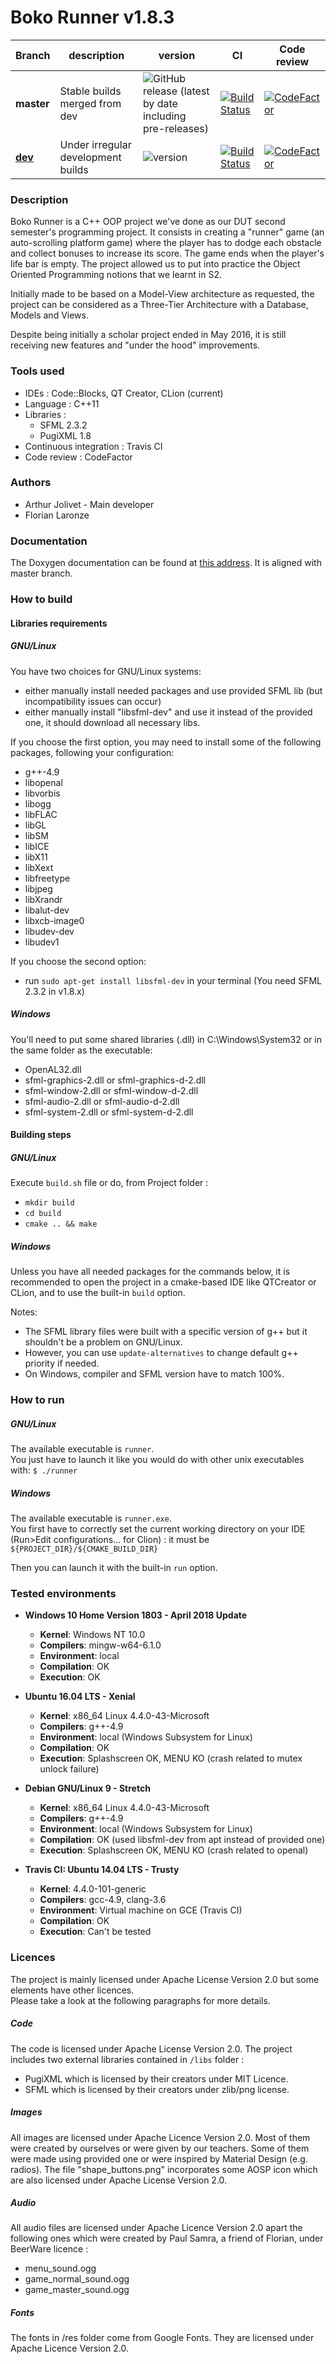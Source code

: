 # Boko Runner v1.8.3 #

| Branch | description | version |     CI     |   Code review    |
| ------ |------------ | ------- | ---------- | ---------------- |
| **master** | Stable builds merged from dev  | ![GitHub release (latest by date including pre-releases)](https://img.shields.io/github/v/release/Bokoblin/DUTS2-OOP-BokoRunner?label=release) | [![Build Status](https://travis-ci.org/Bokoblin/DUTS2-OOP-BokoRunner.svg?branch=master)](https://travis-ci.org/Bokoblin/DUTS2-OOP-BokoRunner) | [![CodeFactor](https://www.codefactor.io/repository/github/bokoblin/duts2-oop-bokorunner/badge/master)](https://www.codefactor.io/repository/github/bokoblin/duts2-oop-bokorunner/overview/master)
| **[dev](https://github.com/Bokoblin/DUTS2-OOP-BokoRunner/tree/dev)** | Under irregular development builds | ![version](https://img.shields.io/badge/beta-2.0-blue) | [![Build Status](https://travis-ci.org/Bokoblin/DUTS2-OOP-BokoRunner.svg?branch=dev)](https://travis-ci.org/Bokoblin/DUTS2-OOP-BokoRunner) | [![CodeFactor](https://www.codefactor.io/repository/github/bokoblin/duts2-oop-bokorunner/badge/dev)](https://www.codefactor.io/repository/github/bokoblin/duts2-oop-bokorunner/overview/dev) |

### Description ###

Boko Runner is a C++ OOP project we've done as our DUT second semester's programming project.
It consists in creating a "runner" game (an auto-scrolling platform game) where the player 
has to dodge each obstacle and collect bonuses to increase its score. The game ends when the player's life bar is empty.
The project allowed us to put into practice the Object Oriented Programming notions that we learnt in S2.

Initially made to be based on a Model-View architecture as requested, the project can be considered as 
a Three-Tier Architecture with a Database, Models and Views. 

Despite being initially a scholar project ended in May 2016, it is still receiving new features 
and "under the hood" improvements.


### Tools used ###

* IDEs : Code::Blocks, QT Creator, CLion (current)
* Language : C++11
* Libraries : 
  * SFML 2.3.2
  * PugiXML 1.8
* Continuous integration : Travis CI
* Code review : CodeFactor


### Authors ###

* Arthur Jolivet - Main developer
* Florian Laronze

### Documentation ###

The Doxygen documentation can be found at 
[this address](https://bokoblin.github.io/DUTS2-OOP-BokoRunner/). It is aligned with master branch.


### How to build ###

#### Libraries requirements ####

##### GNU/Linux #####

You have two choices for GNU/Linux systems: 
- either manually install needed packages and use provided SFML lib (but incompatibility issues can occur)
- either manually install "libsfml-dev" and use it instead of the provided one, it should download all necessary libs.

If you choose the first option, you may need to install some of the following packages, following your configuration: <br>
- g++-4.9
- libopenal
- libvorbis
- libogg
- libFLAC
- libGL
- libSM
- libICE
- libX11
- libXext
- libfreetype
- libjpeg
- libXrandr
- libalut-dev
- libxcb-image0
- libudev-dev
- libudev1

If you choose the second option:
- run `sudo apt-get install libsfml-dev` in your terminal (You need SFML 2.3.2 in v1.8.x)


##### Windows #####

You'll need to put some shared libraries (.dll) in C:\Windows\System32 or in the same folder as the executable:
- OpenAL32.dll
- sfml-graphics-2.dll or sfml-graphics-d-2.dll
- sfml-window-2.dll or sfml-window-d-2.dll
- sfml-audio-2.dll or sfml-audio-d-2.dll
- sfml-system-2.dll or sfml-system-d-2.dll


#### Building steps ####

##### GNU/Linux #####

Execute `build.sh` file or do, from Project folder :
  - `mkdir build`
  - `cd build`
  - `cmake .. && make`
  

##### Windows #####

Unless you have all needed packages for the commands below, 
it is recommended to open the project in a cmake-based IDE like QTCreator or CLion, 
and to use the built-in `build` option.
  


Notes: 
- The SFML library files were built with a specific version of g++ but it shouldn't be a problem on GNU/Linux.<br>
- However, you can use `update-alternatives` to change default g++ priority if needed.
- On Windows, compiler and SFML version have to match 100%.


### How to run ###

##### GNU/Linux #####

The available executable is `runner`. <br>
You just have to launch it like you would do with other unix executables with: `$ ./runner`

##### Windows #####

The available executable is `runner.exe`. <br>
You first have to correctly set the current working directory on your IDE (Run>Edit configurations... for Clion) :
it must be `${PROJECT_DIR}/${CMAKE_BUILD_DIR}`

Then you can launch it with the built-in `run` option.


### Tested environments ###

- **Windows 10 Home Version 1803 - April 2018 Update**
	- **Kernel**: Windows NT 10.0
	- **Compilers**: mingw-w64-6.1.0
	- **Environment**: local
	- **Compilation**: OK
	- **Execution**: OK
	
- **Ubuntu 16.04 LTS - Xenial**
	- **Kernel**: x86_64 Linux 4.4.0-43-Microsoft
	- **Compilers**: g++-4.9
	- **Environment**: local (Windows Subsystem for Linux)
	- **Compilation**: OK
	- **Execution**: Splashscreen OK, MENU KO (crash related to mutex unlock failure)
	
- **Debian GNU/Linux 9 - Stretch**
	- **Kernel**: x86_64 Linux 4.4.0-43-Microsoft
	- **Compilers**: g++-4.9
	- **Environment**: local (Windows Subsystem for Linux)
	- **Compilation**: OK (used libsfml-dev from apt instead of provided one)
	- **Execution**: Splashscreen OK, MENU KO (crash related to openal)
	
- **Travis CI: Ubuntu 14.04 LTS - Trusty**
	- **Kernel**: 4.4.0-101-generic
	- **Compilers**: gcc-4.9, clang-3.6
	- **Environment**: Virtual machine on GCE (Travis CI)
	- **Compilation**: OK
	- **Execution**: Can't be tested


### Licences ###

The project is mainly licensed under Apache License Version 2.0 but some elements have other licences.<br>
Please take a look at the following paragraphs for more details.


##### Code #####

The code is licensed under Apache License Version 2.0.
The project includes two external libraries contained in `/libs` folder : 
* PugiXML which is licensed by their creators under MIT Licence.
* SFML which is licensed by their creators under zlib/png license.


##### Images #####

All images are licensed under Apache Licence Version 2.0.
Most of them were created by ourselves or were given by our teachers.
Some of them were made using provided one or were inspired by Material Design (e.g. radios).
The file "shape_buttons.png" incorporates some AOSP icon which are also licensed under Apache License Version 2.0.


##### Audio #####

All audio files are licensed under Apache Licence Version 2.0 apart the following ones which were created by Paul Samra, 
a friend of Florian, under BeerWare licence :
- menu_sound.ogg
- game_normal_sound.ogg
- game_master_sound.ogg


##### Fonts #####

The fonts in /res folder come from Google Fonts. They are licensed under Apache Licence Version 2.0.
